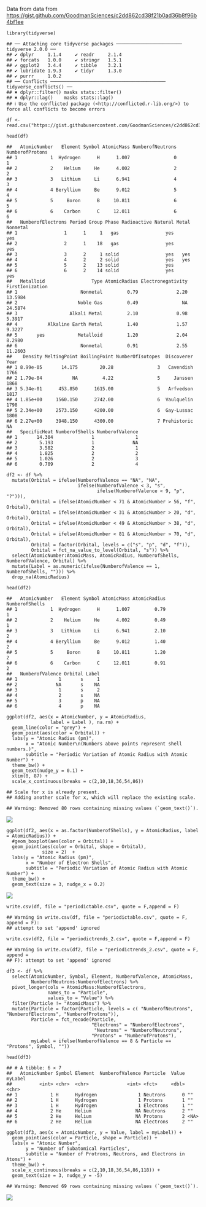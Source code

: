 Data from data from
<https://gist.github.com/GoodmanSciences/c2dd862cd38f21b0ad36b8f96b4bf1ee>

    library(tidyverse)

    ## ── Attaching core tidyverse packages ──────────────────────── tidyverse 2.0.0 ──
    ## ✔ dplyr     1.1.4     ✔ readr     2.1.4
    ## ✔ forcats   1.0.0     ✔ stringr   1.5.1
    ## ✔ ggplot2   3.4.4     ✔ tibble    3.2.1
    ## ✔ lubridate 1.9.3     ✔ tidyr     1.3.0
    ## ✔ purrr     1.0.2     
    ## ── Conflicts ────────────────────────────────────────── tidyverse_conflicts() ──
    ## ✖ dplyr::filter() masks stats::filter()
    ## ✖ dplyr::lag()    masks stats::lag()
    ## ℹ Use the conflicted package (<http://conflicted.r-lib.org/>) to force all conflicts to become errors

    df <- read.csv("https://gist.githubusercontent.com/GoodmanSciences/c2dd862cd38f21b0ad36b8f96b4bf1ee/raw/1d92663004489a5b6926e944c1b3d9ec5c40900e/Periodic%2520Table%2520of%2520Elements.csv")

    head(df)

    ##   AtomicNumber   Element Symbol AtomicMass NumberofNeutrons NumberofProtons
    ## 1            1  Hydrogen      H      1.007                0               1
    ## 2            2    Helium     He      4.002                2               2
    ## 3            3   Lithium     Li      6.941                4               3
    ## 4            4 Beryllium     Be      9.012                5               4
    ## 5            5     Boron      B     10.811                6               5
    ## 6            6    Carbon      C     12.011                6               6
    ##   NumberofElectrons Period Group Phase Radioactive Natural Metal Nonmetal
    ## 1                 1      1     1   gas                 yes            yes
    ## 2                 2      1    18   gas                 yes            yes
    ## 3                 3      2     1 solid                 yes   yes         
    ## 4                 4      2     2 solid                 yes   yes         
    ## 5                 5      2    13 solid                 yes               
    ## 6                 6      2    14 solid                 yes            yes
    ##   Metalloid                 Type AtomicRadius Electronegativity FirstIonization
    ## 1                       Nonmetal         0.79              2.20         13.5984
    ## 2                      Noble Gas         0.49                NA         24.5874
    ## 3                   Alkali Metal         2.10              0.98          5.3917
    ## 4           Alkaline Earth Metal         1.40              1.57          9.3227
    ## 5       yes            Metalloid         1.20              2.04          8.2980
    ## 6                       Nonmetal         0.91              2.55         11.2603
    ##    Density MeltingPoint BoilingPoint NumberOfIsotopes  Discoverer Year
    ## 1 8.99e-05       14.175        20.28                3   Cavendish 1766
    ## 2 1.79e-04           NA         4.22                5     Janssen 1868
    ## 3 5.34e-01      453.850      1615.00                5   Arfvedson 1817
    ## 4 1.85e+00     1560.150      2742.00                6  Vaulquelin 1798
    ## 5 2.34e+00     2573.150      4200.00                6  Gay-Lussac 1808
    ## 6 2.27e+00     3948.150      4300.00                7 Prehistoric   NA
    ##   SpecificHeat NumberofShells NumberofValence
    ## 1       14.304              1               1
    ## 2        5.193              1              NA
    ## 3        3.582              2               1
    ## 4        1.825              2               2
    ## 5        1.026              2               3
    ## 6        0.709              2               4

    df2 <- df %>%
      mutate(Orbital = ifelse(NumberofValence == "NA", "NA",
                              ifelse(NumberofValence < 3, "s",
                                     ifelse(NumberofValence < 9, "p", "?"))),
             Orbital = ifelse(AtomicNumber < 71 & AtomicNumber > 56, "f",  Orbital),
             Orbital = ifelse(AtomicNumber < 31 & AtomicNumber > 20, "d",  Orbital),
             Orbital = ifelse(AtomicNumber < 49 & AtomicNumber > 38, "d",  Orbital),
             Orbital = ifelse(AtomicNumber < 81 & AtomicNumber > 70, "d",  Orbital),
             Orbital = factor(Orbital, levels = c("s", "p", "d", "f")),
             Orbital = fct_na_value_to_level(Orbital, "s")) %>%
      select(AtomicNumber:AtomicMass, AtomicRadius, NumberofShells, NumberofValence, Orbital) %>%
      mutate(Label = as.numeric(ifelse(NumberofValence == 1, NumberofShells, ""))) %>%
      drop_na(AtomicRadius) 

    head(df2)

    ##   AtomicNumber   Element Symbol AtomicMass AtomicRadius NumberofShells
    ## 1            1  Hydrogen      H      1.007         0.79              1
    ## 2            2    Helium     He      4.002         0.49              1
    ## 3            3   Lithium     Li      6.941         2.10              2
    ## 4            4 Beryllium     Be      9.012         1.40              2
    ## 5            5     Boron      B     10.811         1.20              2
    ## 6            6    Carbon      C     12.011         0.91              2
    ##   NumberofValence Orbital Label
    ## 1               1       s     1
    ## 2              NA       s    NA
    ## 3               1       s     2
    ## 4               2       s    NA
    ## 5               3       p    NA
    ## 6               4       p    NA

    ggplot(df2, aes(x = AtomicNumber, y = AtomicRadius,
                    label = Label ), na.rm) +
      geom_line(color = "grey") +
      geom_point(aes(color = Orbital)) +
      labs(y = "Atomic Radius (pm)",
           x = "Atomic Number\n(Numbers above points represent shell numbers.)",
           subtitle = "Periodic Variation of Atomic Radius with Atomic Number") +
      theme_bw() +
      geom_text(nudge_y = 0.1) +
      xlim(0, 87) +
      scale_x_continuous(breaks = c(2,10,18,36,54,86)) 

    ## Scale for x is already present.
    ## Adding another scale for x, which will replace the existing scale.

    ## Warning: Removed 80 rows containing missing values (`geom_text()`).

![](./images/periodictrends-1.png)

    ggplot(df2, aes(x = as.factor(NumberofShells), y = AtomicRadius, label = AtomicRadius)) +
      #geom_boxplot(aes(color = Orbital)) +
      geom_point(aes(color = Orbital, shape = Orbital),
                 size = 2)  +
      labs(y = "Atomic Radius (pm)",
           x = "Number of Electron Shells",
           subtitle = "Periodic Variation of Atomic Radius with Atomic Number") +
      theme_bw() +
      geom_text(size = 3, nudge_x = 0.2)

![](./images/periodictrends-2.png)

    write.csv(df, file = "periodictable.csv", quote = F,append = F)

    ## Warning in write.csv(df, file = "periodictable.csv", quote = F, append = F):
    ## attempt to set 'append' ignored

    write.csv(df2, file = "periodictrends_2.csv", quote = F,append = F)

    ## Warning in write.csv(df2, file = "periodictrends_2.csv", quote = F, append =
    ## F): attempt to set 'append' ignored

    df3 <- df %>%
      select(AtomicNumber, Symbol, Element, NumberofValence, AtomicMass,
             NumberofNeutrons:NumberofElectrons) %>%
      pivot_longer(cols = AtomicMass:NumberofElectrons, 
                   names_to = "Particle", 
                   values_to = "Value") %>%
      filter(Particle != "AtomicMass") %>%
      mutate(Particle = factor(Particle, levels = c( "NumberofNeutrons", "NumberofElectrons", "NumberofProtons")),
             Particle = fct_recode(Particle,
                                   "Electrons" = "NumberofElectrons",
                                    "Neutrons" = "NumberofNeutrons",
                                   "Protons" = "NumberofProtons"),
             myLabel = ifelse(NumberofValence == 8 & Particle == "Protons", Symbol, ""))

    head(df3)

    ## # A tibble: 6 × 7
    ##   AtomicNumber Symbol Element  NumberofValence Particle  Value myLabel
    ##          <int> <chr>  <chr>              <int> <fct>     <dbl> <chr>  
    ## 1            1 H      Hydrogen               1 Neutrons      0 ""     
    ## 2            1 H      Hydrogen               1 Protons       1 ""     
    ## 3            1 H      Hydrogen               1 Electrons     1 ""     
    ## 4            2 He     Helium                NA Neutrons      2 ""     
    ## 5            2 He     Helium                NA Protons       2 <NA>   
    ## 6            2 He     Helium                NA Electrons     2 ""

    ggplot(df3, aes(x = AtomicNumber, y = Value, label = myLabel)) +
      geom_point(aes(color = Particle, shape = Particle)) +
      labs(x = "Atomic Number",
           y = "Number of Subatomical Particles",
           subtitle = "Number of Protrons, Neutrons, and Electrons in Atoms") +
      theme_bw() +
      scale_x_continuous(breaks = c(2,10,18,36,54,86,118)) +
      geom_text(size = 3, nudge_y = -5)

    ## Warning: Removed 69 rows containing missing values (`geom_text()`).

![](./images/periodictrends-3.png)
